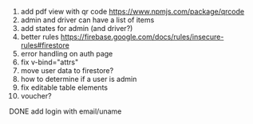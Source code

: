 1. add pdf view with qr code https://www.npmjs.com/package/qrcode
2. admin and driver can have a list of items
3. add states for admin (and driver?)
4. better rules https://firebase.google.com/docs/rules/insecure-rules#firestore
5. error handling on auth page
6. fix v-bind="attrs"
7. move user data to firestore?
8. how to determine if a user is admin
9. fix editable table elements
10. voucher?
 
DONE
add login with email/uname

